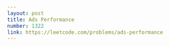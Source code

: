 ```yaml
---
layout: post
title: Ads Performance
number: 1322
link: https://leetcode.com/problems/ads-performance
---
```

